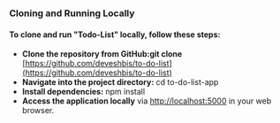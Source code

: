 ### Cloning and Running Locally
#### To clone and run "Todo-List" locally, follow these steps:
- **Clone the repository from GitHub:git clone** [https://github.com/deveshbis/to-do-list](https://github.com/deveshbis/to-do-list)
- **Navigate into the project directory:** cd to-do-list-app
- **Install dependencies:** npm install
- **Access the application locally** via <a href="http://localhost:5173" target="_blank">http://localhost:5000</a> in your web browser.
 
